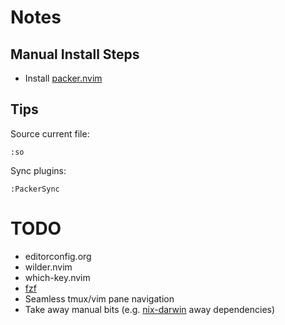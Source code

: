 # Notes

## Manual Install Steps

+ Install [packer.nvim](https://github.com/wbthomason/packer.nvim)

## Tips

Source current file:
```
:so
```

Sync plugins:
```
:PackerSync
```

# TODO

+ editorconfig.org
+ wilder.nvim
+ which-key.nvim
+ [fzf](https://github.com/junegunn/fzf.vim)
+ Seamless tmux/vim pane navigation
+ Take away manual bits (e.g. [nix-darwin](https://github.com/LnL7/nix-darwin) away dependencies)

